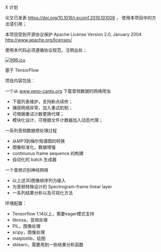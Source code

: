 X 计划 

论文已发表 https://doi.org/10.1016/j.ecoinf.2019.101009 ， 使用本项目中的方法请引用；

本项目受到开源协议保护 Apache License Version 2.0, January 2004 http://www.apache.org/licenses/

使用本代码必须遵循协议规范，注明出处；

[![996.icu](https://img.shields.io/badge/link-996.icu-red.svg)](https://996.icu)

基于 TensorFlow 

项目内容包括：

一个从 www.xeno-canto.org 下载音频数据的网络爬虫
- 下载列表维护，支持断点续传；
- 捕获网络异常，加入重试机制；
- 可根据重试计数更换代理；
- 模块化设计，可根据文件计数器加入动态代理；

一系列音频数据预处理过程
- 从MP3到梅尔频谱图的转换
- 图像标准化，数据增强
- continuous frame sequence 的构建
- 自动化的 batch 生成器

一个音频识别神经网络
- 以上述3D图像帧序列为输入
- 为音频特殊设计的 Spectrogram-frame linear layer
- 一系列结果分析以及可视化方法


环境配置：
- Tensorflow 1.14以上，需要eager模式支持
- librosa，音频处理
- PIL，图像处理
- scipy，图像处理
- matplotlib，绘图
- sklearn，需要用到一些结果分析函数

